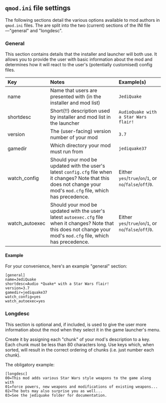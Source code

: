 <a name="qmod-ini"></a>
## `qmod.ini` file settings

The following sections detail the various options available to mod authors in `qmod.ini` files. The are split into the two (current) sections of the INI file&mdash;"general" and "longdesc".

### General

This section contains details that the installer and launcher will both use. It allows you to provide the user with basic information about the mod and determines how it will react to the user's (potentially customised) config files.

| Key             | Notes                                                                                                                                                                  | Example(s)                                    |
| :-------------- | :--------------------------------------------------------------------------------------------------------------------------------------------------------------------- | :-------------------------------------------- |
| name            | Name that users are presented with (in the installer and mod list)                                                                                                     | `JediQuake`                                     |
| shortdesc       | Short(\!\!) description used by installer and mod list in the launcher                                                                                                 | `AudioQuake with a Star Wars flair!`           |
| version         | The (user-facing) version number of your mod                                                                                                                           | `3.7`                                           |
| gamedir         | Which directory your mod must run from                                                                                                                                 | `jediquake37`                                   |
| watch\_config   | Should your mod be updated with the user's latest `config.cfg` file when it changes? Note that this does not change your mod's `mod.cfg` file, which has precedence.   | Either `yes`/`true`/`on`/`1`, or `no`/`false`/`off`/`0`. |
| watch\_autoexec | Should your mod be updated with the user's latest `autoexec.cfg` file when it changes? Note that this does not change your mod's `mod.cfg` file, which has precedence. | Either `yes`/`true`/`on`/`1`, or `no`/`false`/`off`/`0`. |

#### Example

For your convenience, here's an example "general" section:

``` screen
[general]
name=JediQuake
shortdesc=Audio *Quake* with a Star Wars flair!
version=3.7
gamedir=jediquake37
watch_config=yes
watch_autoexec=yes
```

### Longdesc

This section is optional and, if included, is used to give the user more information about the mod when they select it in the game launcher's menu.

Create it by assigning each "chunk" of your mod's description to a key. Each chunk must be less than 80 characters long. Use keys which, when sorted, will result in the correct ordering of chunks (i.e. just number each chunk).

The obligatory example:

``` screen
[longdesc]
00=This mod adds various Star Wars style weapons to the game along with
01=force powers, new weapons and modifications of existing weapons...
02=The bots may also surprise you as well...
03=See the jediquake folder for documentation.
```

